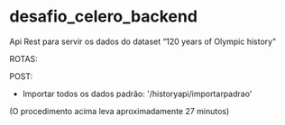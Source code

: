 # desafio_celero_backend
Api Rest para servir os dados do dataset “120 years of Olympic history"


ROTAS:

POST:

- Importar todos os dados padrão: 
 '/historyapi/importarpadrao'

(O procedimento acima leva aproximadamente 27 minutos)


